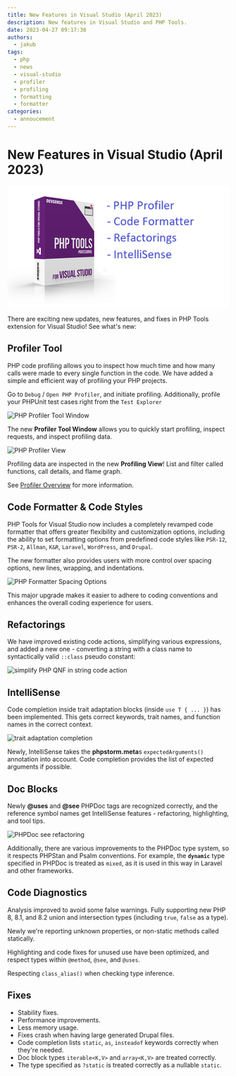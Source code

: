 ```yaml
---
title: New Features in Visual Studio (April 2023)
description: New features in Visual Studio and PHP Tools.
date: 2023-04-27 09:17:38
authors:
  - jakub
tags:
  - php
  - news
  - visual-studio
  - profiler
  - profiling
  - formatting
  - formatter
categories:
  - annoucement
---
```


# New Features in Visual Studio (April 2023)

![Cover Image](imgs/phptools-v1-73.png)

There are exciting new updates, new features, and fixes in PHP Tools extension for Visual Studio! See what's new:

<!-- more -->

## Profiler Tool

PHP code profiling allows you to inspect how much time and how many calls were made to every single function in the code. We have added a simple and efficient way of profiling your PHP projects.

Go to `Debug` / `Open PHP Profiler`, and initiate profiling. Additionally, profile your PHPUnit test cases right from the `Test Explorer`

![PHP Profiler Tool Window](https://raw.githubusercontent.com/DEVSENSE/phptools-docs/master/content/vs/releasenotes/imgs/vs-profiler-toolwindow.png)

The new **Profiler Tool Window** allows you to quickly start profiling, inspect requests, and inspect profiling data.

![PHP Profiler View](https://raw.githubusercontent.com/DEVSENSE/phptools-docs/master/content/vs/releasenotes/imgs/php-profiling-view.png)

Profiling data are inspected in the new **Profiling View**! List and filter called functions, call details, and flame graph.

See [Profiler Overview](https://docs.devsense.com/vs/profiling/overview/) for more information.

## Code Formatter &amp; Code Styles

PHP Tools for Visual Studio now includes a completely revamped code formatter that offers greater flexibility and customization options, including the ability to set formatting options from predefined code styles like `PSR-12`, `PSR-2`, `Allman`, `K&R`, `Laravel`, `WordPress`, and `Drupal`. 

The new formatter also provides users with more control over spacing options, new lines, wrapping, and indentations.

![PHP Formatter Spacing Options](https://raw.githubusercontent.com/DEVSENSE/phptools-docs/master/content/vs/releasenotes/imgs/vs-options-formatting-spacing.png)

This major upgrade makes it easier to adhere to coding conventions and enhances the overall coding experience for users.

## Refactorings

We have improved existing code actions, simplifying various expressions, and added a new one - converting a string with a class name to syntactically valid `::class` pseudo constant:

![simplify PHP QNF in string code action](https://raw.githubusercontent.com/DEVSENSE/phptools-docs/master/content/vs/releasenotes/imgs/vs-qnf-action.gif)

## IntelliSense

Code completion inside trait adaptation blocks (inside `use T { ... }`) has been implemented. This gets correct keywords, trait names, and function names in the correct context.

![trait adaptation completion](https://raw.githubusercontent.com/DEVSENSE/phptools-docs/master/content/vs/releasenotes/imgs/vs-adaptation-completion.gif)

Newly, IntelliSense takes the **phpstorm.meta**s `expectedArguments()` annotation into account. Code completion provides the list of expected arguments if possible.

## Doc Blocks

Newly **@uses** and **@see** PHPDoc tags are recognized correctly, and the reference symbol names get IntelliSense features - refactoring, highlighting, and tool tips.

![PHPDoc see refactoring](https://raw.githubusercontent.com/DEVSENSE/phptools-docs/master/content/vs/releasenotes/imgs/vs-see-intellisense.gif)

Additionally, there are various improvements to the PHPDoc type system, so it respects PHPStan and Psalm conventions. For example, the **`dynamic`** type specified in PHPDoc is treated as `mixed`, as it is used in this way in Laravel and other frameworks.

## Code Diagnostics

Analysis improved to avoid some false warnings. Fully supporting new PHP 8, 8.1, and 8.2 union and intersection types (including `true`, `false` as a type).

Newly we're reporting unknown properties, or non-static methods called statically.

Highlighting and code fixes for unused use have been optimized, and respect types within `@method`, `@see`, and `@uses`.

Respecting `class_alias()` when checking type inference.

## Fixes

- Stability fixes.
- Performance improvements.
- Less memory usage.
- Fixes crash when having large generated Drupal files.
- Code completion lists `static`, `as`, `insteadof` keywords correctly when they're needed.
- Doc block types `iterable<K,V>` and `array<K,V>` are treated correctly.
- The type specified as `?static` is treated correctly as a nullable `static`.
